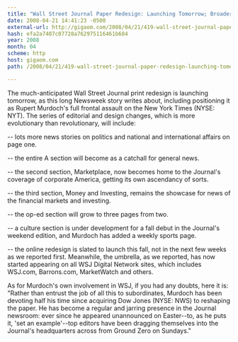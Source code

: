 ```yaml
---
title: "Wall Street Journal Paper Redesign: Launching Tomorrow; Broader Focus"
date: 2008-04-21 14:41:23 -0500
external-url: http://gigaom.com/2008/04/21/419-wall-street-journal-paper-redesign-launching-tomorrow-broader-focus/
hash: efa2a7407c07728a762975116461b684
year: 2008
month: 04
scheme: http
host: gigaom.com
path: /2008/04/21/419-wall-street-journal-paper-redesign-launching-tomorrow-broader-focus/

---
```


The much-anticipated Wall Street Journal print redesign is launching tomorrow, as this long Newsweek story writes about, including positioning it as Rupert Murdoch's full frontal assault on the New York Times (NYSE: NYT). The series of editorial and design changes, which is more evolutionary than revolutionary, will include:

-- lots more news stories on politics and national and international affairs on page one.

-- the entire A section will become as a catchall for general news.

--  the second section, Marketplace, now becomes home to the Journal's coverage of corporate America, getting its own ascendancy of sorts.

-- the third section, Money and Investing, remains the showcase for news of the financial markets and investing.

-- the op-ed section will grow to three pages from two.

-- a culture section is under development for a fall debut in the Journal's weekend edition, and Murdoch has added a weekly sports page. 

-- the online redesign is slated to launch this fall, not in the next few weeks as we reported first. Meanwhile, the umbrella, as we reported, has now started appearing on all WSJ Digital Network sites, which includes WSJ.com, Barrons.com, MarketWatch and others.



As for Murdoch's own involvement in WSJ, if you had any doubts, here it is: "Rather than entrust the job of all this to subordinates, Murdoch has been devoting half his time since acquiring Dow Jones (NYSE: NWS) to reshaping the paper. He has become a regular and jarring presence in the Journal newsroom: ever since he appeared unannounced on Easter--to, as he puts it, 'set an example'--top editors have been dragging themselves into the Journal's headquarters across from Ground Zero on Sundays."
